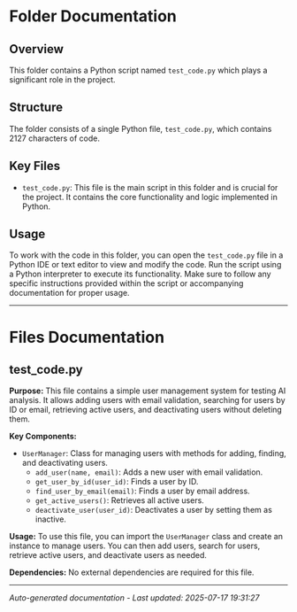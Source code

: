 # Folder Documentation

## Overview
This folder contains a Python script named `test_code.py` which plays a significant role in the project.

## Structure
The folder consists of a single Python file, `test_code.py`, which contains 2127 characters of code.

## Key Files
- `test_code.py`: This file is the main script in this folder and is crucial for the project. It contains the core functionality and logic implemented in Python.

## Usage
To work with the code in this folder, you can open the `test_code.py` file in a Python IDE or text editor to view and modify the code. Run the script using a Python interpreter to execute its functionality. Make sure to follow any specific instructions provided within the script or accompanying documentation for proper usage.

---

# Files Documentation

## test_code.py

**Purpose:** This file contains a simple user management system for testing AI analysis. It allows adding users with email validation, searching for users by ID or email, retrieving active users, and deactivating users without deleting them.

**Key Components:**
- `UserManager`: Class for managing users with methods for adding, finding, and deactivating users.
  - `add_user(name, email)`: Adds a new user with email validation.
  - `get_user_by_id(user_id)`: Finds a user by ID.
  - `find_user_by_email(email)`: Finds a user by email address.
  - `get_active_users()`: Retrieves all active users.
  - `deactivate_user(user_id)`: Deactivates a user by setting them as inactive.

**Usage:** To use this file, you can import the `UserManager` class and create an instance to manage users. You can then add users, search for users, retrieve active users, and deactivate users as needed.

**Dependencies:** No external dependencies are required for this file.

---
*Auto-generated documentation - Last updated: 2025-07-17 19:31:27*
